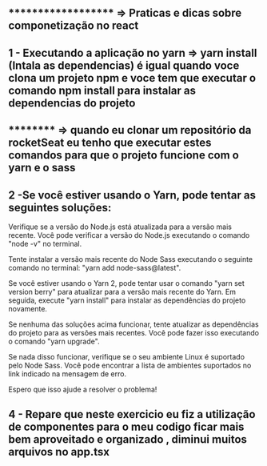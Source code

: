 ## **\*\***\*\*\*\***\*\***\*\***\*\***\*\*\*\***\*\*** => Praticas e dicas sobre componetização no react

## 1 - Executando a aplicação no yarn => yarn install (Intala as dependencias) é igual quando voce clona um projeto npm e voce tem que executar o comando npm install para instalar as dependencias do projeto

## ********\*\*********\*\*\*\*********\*\********* => quando eu clonar um repositório da rocketSeat eu tenho que executar estes comandos para que o projeto funcione com o yarn e o sass

## 2 -Se você estiver usando o Yarn, pode tentar as seguintes soluções:

Verifique se a versão do Node.js está atualizada para a versão mais recente. Você pode verificar a versão do Node.js executando o comando "node -v" no terminal.

Tente instalar a versão mais recente do Node Sass executando o seguinte comando no terminal: "yarn add node-sass@latest".

Se você estiver usando o Yarn 2, pode tentar usar o comando "yarn set version berry" para atualizar para a versão mais recente do Yarn. Em seguida, execute "yarn install" para instalar as dependências do projeto novamente.

Se nenhuma das soluções acima funcionar, tente atualizar as dependências do projeto para as versões mais recentes. Você pode fazer isso executando o comando "yarn upgrade".

Se nada disso funcionar, verifique se o seu ambiente Linux é suportado pelo Node Sass. Você pode encontrar a lista de ambientes suportados no link indicado na mensagem de erro.

Espero que isso ajude a resolver o problema!

## 4 - Repare que neste exercicio eu fiz a utilização de componentes para o meu codigo ficar mais bem aproveitado e organizado , diminui muitos arquivos no app.tsx
